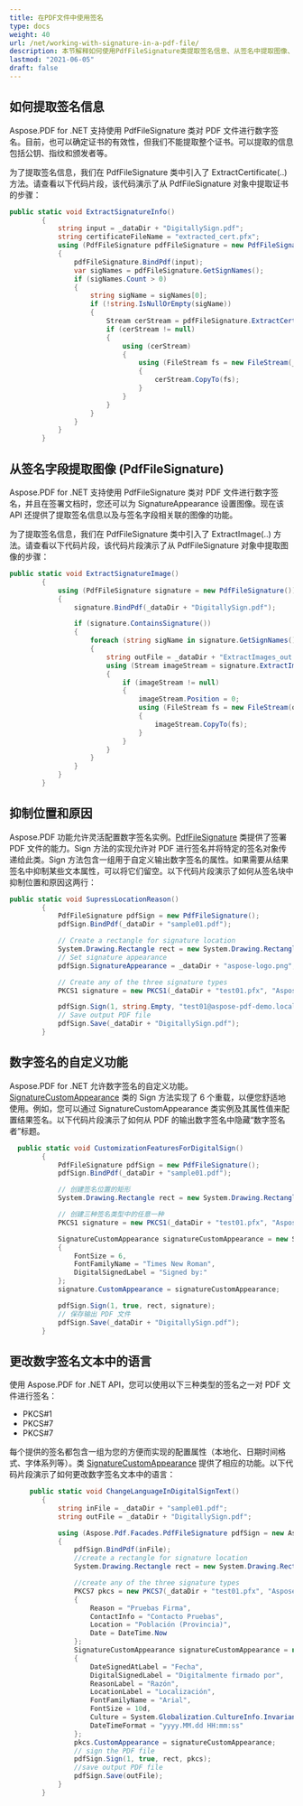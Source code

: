 ```yaml
---
title: 在PDF文件中使用签名
type: docs
weight: 40
url: /net/working-with-signature-in-a-pdf-file/
description: 本节解释如何使用PdfFileSignature类提取签名信息、从签名中提取图像、更改语言等。
lastmod: "2021-06-05"
draft: false
---
```


## 如何提取签名信息

Aspose.PDF for .NET 支持使用 PdfFileSignature 类对 PDF 文件进行数字签名。目前，也可以确定证书的有效性，但我们不能提取整个证书。可以提取的信息包括公钥、指纹和颁发者等。

为了提取签名信息，我们在 PdfFileSignature 类中引入了 ExtractCertificate(..) 方法。请查看以下代码片段，该代码演示了从 PdfFileSignature 对象中提取证书的步骤：

```csharp
public static void ExtractSignatureInfo()
        {
            string input = _dataDir + "DigitallySign.pdf";
            string certificateFileName = "extracted_cert.pfx";
            using (PdfFileSignature pdfFileSignature = new PdfFileSignature())
            {
                pdfFileSignature.BindPdf(input);
                var sigNames = pdfFileSignature.GetSignNames();
                if (sigNames.Count > 0)
                {
                    string sigName = sigNames[0];
                    if (!string.IsNullOrEmpty(sigName))
                    {
                        Stream cerStream = pdfFileSignature.ExtractCertificate(sigName);
                        if (cerStream != null)
                        {
                            using (cerStream)
                            {
                                using (FileStream fs = new FileStream(_dataDir + certificateFileName, FileMode.CreateNew))
                                {
                                    cerStream.CopyTo(fs);
                                }
                            }
                        }
                    }
                }
            }
        }
```

## 从签名字段提取图像 (PdfFileSignature)

Aspose.PDF for .NET 支持使用 PdfFileSignature 类对 PDF 文件进行数字签名，并且在签署文档时，您还可以为 SignatureAppearance 设置图像。现在该 API 还提供了提取签名信息以及与签名字段相关联的图像的功能。

为了提取签名信息，我们在 PdfFileSignature 类中引入了 ExtractImage(..) 方法。请查看以下代码片段，该代码片段演示了从 PdfFileSignature 对象中提取图像的步骤：

```csharp
public static void ExtractSignatureImage()
        {
            using (PdfFileSignature signature = new PdfFileSignature())
            {
                signature.BindPdf(_dataDir + "DigitallySign.pdf");

                if (signature.ContainsSignature())
                {
                    foreach (string sigName in signature.GetSignNames())
                    {
                        string outFile = _dataDir + "ExtractImages_out.jpg";
                        using (Stream imageStream = signature.ExtractImage(sigName))
                        {
                            if (imageStream != null)
                            {
                                imageStream.Position = 0;
                                using (FileStream fs = new FileStream(outFile, FileMode.OpenOrCreate))
                                {
                                    imageStream.CopyTo(fs);
                                }
                            }
                        }
                    }
                }
            }
        }
```

## 抑制位置和原因

Aspose.PDF 功能允许灵活配置数字签名实例。[PdfFileSignature](https://reference.aspose.com/pdf/net/aspose.pdf.facades/pdffilesignature) 类提供了签署 PDF 文件的能力。Sign 方法的实现允许对 PDF 进行签名并将特定的签名对象传递给此类。Sign 方法包含一组用于自定义输出数字签名的属性。如果需要从结果签名中抑制某些文本属性，可以将它们留空。以下代码片段演示了如何从签名块中抑制位置和原因这两行：

```csharp
public static void SupressLocationReason()
        {
            PdfFileSignature pdfSign = new PdfFileSignature();
            pdfSign.BindPdf(_dataDir + "sample01.pdf");

            // Create a rectangle for signature location
            System.Drawing.Rectangle rect = new System.Drawing.Rectangle(10, 10, 300, 50);
            // Set signature appearance
            pdfSign.SignatureAppearance = _dataDir + "aspose-logo.png";

            // Create any of the three signature types
            PKCS1 signature = new PKCS1(_dataDir + "test01.pfx", "Aspose2021"); // PKCS#1

            pdfSign.Sign(1, string.Empty, "test01@aspose-pdf-demo.local", string.Empty, true, rect, signature);
            // Save output PDF file
            pdfSign.Save(_dataDir + "DigitallySign.pdf");
        }
```

## 数字签名的自定义功能

Aspose.PDF for .NET 允许数字签名的自定义功能。[SignatureCustomAppearance](https://reference.aspose.com/pdf/net/aspose.pdf.forms/signaturecustomappearance) 类的 Sign 方法实现了 6 个重载，以便您舒适地使用。例如，您可以通过 SignatureCustomAppearance 类实例及其属性值来配置结果签名。以下代码片段演示了如何从 PDF 的输出数字签名中隐藏“数字签名者”标题。

```csharp
  public static void CustomizationFeaturesForDigitalSign()
        {
            PdfFileSignature pdfSign = new PdfFileSignature();
            pdfSign.BindPdf(_dataDir + "sample01.pdf");

            // 创建签名位置的矩形
            System.Drawing.Rectangle rect = new System.Drawing.Rectangle(10, 10, 300, 50);

            // 创建三种签名类型中的任意一种
            PKCS1 signature = new PKCS1(_dataDir + "test01.pfx", "Aspose2021"); // PKCS#1

            SignatureCustomAppearance signatureCustomAppearance = new SignatureCustomAppearance
            {
                FontSize = 6,
                FontFamilyName = "Times New Roman",
                DigitalSignedLabel = "Signed by:"
            };
            signature.CustomAppearance = signatureCustomAppearance;

            pdfSign.Sign(1, true, rect, signature);
            // 保存输出 PDF 文件
            pdfSign.Save(_dataDir + "DigitallySign.pdf");
        }
```

## 更改数字签名文本中的语言

使用 Aspose.PDF for .NET API，您可以使用以下三种类型的签名之一对 PDF 文件进行签名：

- PKCS#1
- PKCS#7
- PKCS#7

每个提供的签名都包含一组为您的方便而实现的配置属性（本地化、日期时间格式、字体系列等）。类 [SignatureCustomAppearance](https://reference.aspose.com/pdf/net/aspose.pdf.forms/signaturecustomappearance) 提供了相应的功能。以下代码片段演示了如何更改数字签名文本中的语言：

```csharp
     public static void ChangeLanguageInDigitalSignText()
        {
            string inFile = _dataDir + "sample01.pdf";
            string outFile = _dataDir + "DigitallySign.pdf";

            using (Aspose.Pdf.Facades.PdfFileSignature pdfSign = new Aspose.Pdf.Facades.PdfFileSignature())
            {
                pdfSign.BindPdf(inFile);
                //create a rectangle for signature location
                System.Drawing.Rectangle rect = new System.Drawing.Rectangle(310, 45, 200, 50);

                //create any of the three signature types
                PKCS7 pkcs = new PKCS7(_dataDir + "test01.pfx", "Aspose2021")
                {
                    Reason = "Pruebas Firma",
                    ContactInfo = "Contacto Pruebas",
                    Location = "Población (Provincia)",
                    Date = DateTime.Now
                };
                SignatureCustomAppearance signatureCustomAppearance = new SignatureCustomAppearance
                {
                    DateSignedAtLabel = "Fecha",
                    DigitalSignedLabel = "Digitalmente firmado por",
                    ReasonLabel = "Razón",
                    LocationLabel = "Localización",
                    FontFamilyName = "Arial",
                    FontSize = 10d,
                    Culture = System.Globalization.CultureInfo.InvariantCulture,
                    DateTimeFormat = "yyyy.MM.dd HH:mm:ss"
                };
                pkcs.CustomAppearance = signatureCustomAppearance;
                // sign the PDF file
                pdfSign.Sign(1, true, rect, pkcs);
                //save output PDF file
                pdfSign.Save(outFile);
            }
        }
```